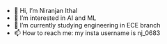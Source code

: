 - 👋 Hi, I’m Niranjan Ithal
- 👀 I’m interested in AI and ML
- 🌱 I’m currently studying engineering in ECE branch
- 📫 How to reach me: my insta username is nj_0683

<!---
NJ-683/NJ-683 is a ✨ special ✨ repository because its `README.md` (this file) appears on your GitHub profile.
You can click the Preview link to take a look at your changes.
--->
